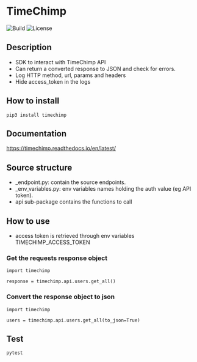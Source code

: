 # TimeChimp
![Build](https://github.com/Afilnor/TimeChimp/actions/workflows/python-publish.yml/badge.svg)
![License](https://img.shields.io/github/license/Afilnor/TimeChimp)
## Description
- SDK to interact with TimeChimp API
- Can return a converted response to JSON and check for errors.
- Log HTTP method, url, params and headers
- Hide access_token in the logs

## How to install
`pip3 install timechimp`

## Documentation

https://timechimp.readthedocs.io/en/latest/

## Source structure
- _endpoint.py: contain the source endpoints.
- _env_variables.py: env variables names holding the auth value (eg API token).
- api sub-package contains the functions to call

## How to use

- access token is retrieved through env variables TIMECHIMP_ACCESS_TOKEN

### Get the requests response object
```
import timechimp

response = timechimp.api.users.get_all()
```

### Convert the response object to json
```
import timechimp

users = timechimp.api.users.get_all(to_json=True)
```

## Test
`pytest`
